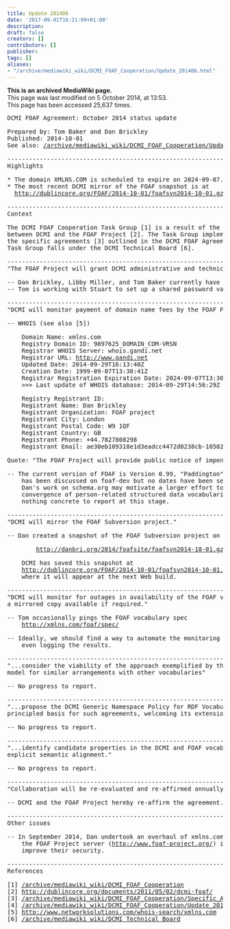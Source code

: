 ```yaml
---
title: Update 201406
date: '2017-09-01T16:21:09+01:00'
description: 
draft: false
creators: []
contributors: []
publisher: 
tags: []
aliases:
- "/archive/mediawiki_wiki/DCMI_FOAF_Cooperation/Update_201406.html"
---
```


 **This is an archived MediaWiki page.**  
This page was last modified on 5 October 2014, at 13:53.  
This page has been accessed 25,637 times.

<pre>DCMI FOAF Agreement: October 2014 status update

Prepared by: Tom Baker and Dan Brickley
Published: 2014-10-01
See also: <a href="/archive/mediawiki_wiki/DCMI_FOAF_Cooperation/Update_201406" class="external free" rel="nofollow">/archive/mediawiki_wiki/DCMI_FOAF_Cooperation/Update_201406</a>

----------------------------------------------------------------------
Highlights

* The domain XMLNS.COM is scheduled to expire on 2024-09-07.
* The most recent DCMI mirror of the FOAF snapshot is at
  <a href="http://dublincore.org/FOAF/2014-10-01/foafsvn2014-10-01.gz" class="external free" rel="nofollow">http://dublincore.org/FOAF/2014-10-01/foafsvn2014-10-01.gz</a> 

----------------------------------------------------------------------
Context 

The DCMI FOAF Cooperation Task Group [1] is a result of the May 2011 Agreement
between DCMI and the FOAF Project [2]. The Task Group implements and monitors
the specific agreements [3] outlined in the DCMI FOAF Agreement. As of 2014, this
Task Group falls under the DCMI Technical Board [6].

----------------------------------------------------------------------
"The FOAF Project will grant DCMI administrative and technical access to the domain xmlns.com."

-- Dan Brickley, Libby Miller, and Tom Baker currently have the DNS password.
-- Tom is working with Stuart to set up a shared password vault using LastPass

----------------------------------------------------------------------
"DCMI will monitor payment of domain name fees by the FOAF Project."

-- WHOIS (see also [5]) 

    Domain Name: xmlns.com
    Registry Domain ID: 9897625_DOMAIN_COM-VRSN
    Registrar WHOIS Server: whois.gandi.net
    Registrar URL: <a href="http://www.gandi.net" class="external free" rel="nofollow">http://www.gandi.net</a>
    Updated Date: 2014-09-29T16:13:40Z
    Creation Date: 1999-09-07T13:30:41Z
    Registrar Registration Expiration Date: 2024-09-07T13:30:41Z
    &gt;&gt;&gt; Last update of WHOIS database: 2014-09-29T14:56:29Z &lt;&lt;&lt;

    Registry Registrant ID: 
    Registrant Name: Dan Brickley
    Registrant Organization: FOAF project
    Registrant City: London
    Registrant Postal Code: W9 1QF
    Registrant Country: GB
    Registrant Phone: +44.7827808298
    Registrant Email: ae30eb109318e1d3eadcc4472d0238cb-1050201@contact.gandi.net

Quote: "The FOAF Project will provide public notice of impending semantic changes in the FOAF vocabulary."

-- The current version of FOAF is Version 0.99, "Paddington". A "1.0" release 
    has been discussed on foaf-dev but no dates have been set.
    Dan's work on schema.org may motivate a larger effort towards
    convergence of person-related structured data vocabularies, but there is
    nothing concrete to report at this stage.

----------------------------------------------------------------------
"DCMI will mirror the FOAF Subversion project."

-- Dan created a snapshot of the FOAF Subversion project on October 1:

        <a href="http://danbri.org/2014/foafsite/foafsvn2014-10-01.gz" class="external free" rel="nofollow">http://danbri.org/2014/foafsite/foafsvn2014-10-01.gz</a>

    DCMI has saved this snapshot at
    <a href="http://dublincore.org/FOAF/2014-10-01/foafsvn2014-10-01.gz" class="external free" rel="nofollow">http://dublincore.org/FOAF/2014-10-01/foafsvn2014-10-01.gz</a> 
    where it will appear at the next Web build.

----------------------------------------------------------------------
"DCMI will monitor for outages in availability of the FOAF vocabulary and make
a mirrored copy available if required."

-- Tom occasionally pings the FOAF vocabulary spec
    <a href="http://xmlns.com/foaf/spec/" class="external free" rel="nofollow">http://xmlns.com/foaf/spec/</a>

-- Ideally, we should find a way to automate the monitoring of downtime, maybe
    even logging the results.

----------------------------------------------------------------------
"...consider the viability of the approach exemplified by this agreement as a
model for similar arrangements with other vocabularies"

-- No progress to report.

----------------------------------------------------------------------
"...propose the DCMI Generic Namespace Policy for RDF Vocabularies as a
principled basis for such agreements, welcoming its extension or revision"

-- No progress to report.

----------------------------------------------------------------------
"...identify candidate properties in the DCMI and FOAF vocabularies for
explicit semantic alignment."

-- No progress to report.

----------------------------------------------------------------------
"Collaboration will be re-evaluated and re-affirmed annually."

-- DCMI and the FOAF Project hereby re-affirm the agreement.

----------------------------------------------------------------------
Other issues

-- In September 2014, Dan undertook an overhaul of xmlns.com and of 
    the FOAF Project server (<a href="http://www.foaf-project.org/" class="external free" rel="nofollow">http://www.foaf-project.org/</a>) in order to 
    improve their security.

----------------------------------------------------------------------
References

[1] <a href="/archive/mediawiki_wiki/DCMI_FOAF_Cooperation" class="external free" rel="nofollow">/archive/mediawiki_wiki/DCMI_FOAF_Cooperation</a>
[2] <a href="http://dublincore.org/documents/2011/05/02/dcmi-foaf/" class="external free" rel="nofollow">http://dublincore.org/documents/2011/05/02/dcmi-foaf/</a> 
[3] <a href="/archive/mediawiki_wiki/DCMI_FOAF_Cooperation/Specific_Agreements" class="external free" rel="nofollow">/archive/mediawiki_wiki/DCMI_FOAF_Cooperation/Specific_Agreements</a>
[4] <a href="/archive/mediawiki_wiki/DCMI_FOAF_Cooperation/Update_201308" class="external free" rel="nofollow">/archive/mediawiki_wiki/DCMI_FOAF_Cooperation/Update_201308</a> 
[5] <a href="http://www.networksolutions.com/whois-search/xmlns.com" class="external free" rel="nofollow">http://www.networksolutions.com/whois-search/xmlns.com</a>
[6] <a href="/archive/mediawiki_wiki/DCMI_Technical_Board" class="external free" rel="nofollow">/archive/mediawiki_wiki/DCMI_Technical_Board</a>
</pre>
